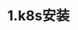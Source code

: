 
# 1.k8s安装

[k8s教程/基于debiank8s和docker安装教程]: k8s教程(https://github.com/freesopen/k8s-debian/tree/main/k8s教程/基于debiank8s和docker安装教程)

